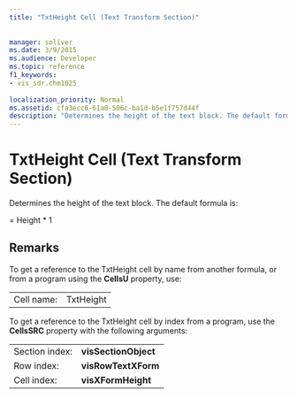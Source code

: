 ```yaml
---
title: "TxtHeight Cell (Text Transform Section)"
 
 
manager: soliver
ms.date: 3/9/2015
ms.audience: Developer
ms.topic: reference
f1_keywords:
- vis_sdr.chm1025
 
localization_priority: Normal
ms.assetid: cfa3ecc6-61a8-506c-ba1d-b5e1f757d44f
description: "Determines the height of the text block. The default formula is:"
---
```


# TxtHeight Cell (Text Transform Section)

Determines the height of the text block. The default formula is:
  
= Height \* 1
  
## Remarks

To get a reference to the TxtHeight cell by name from another formula, or from a program using the **CellsU** property, use: 
  
|||
|:-----|:-----|
| Cell name:  <br/> | TxtHeight  <br/> |
   
To get a reference to the TxtHeight cell by index from a program, use the **CellsSRC** property with the following arguments: 
  
|||
|:-----|:-----|
| Section index:  <br/> |**visSectionObject** <br/> |
| Row index:  <br/> |**visRowTextXForm** <br/> |
| Cell index:  <br/> |**visXFormHeight** <br/> |
   

